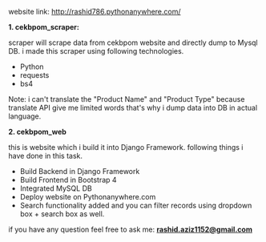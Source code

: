 website link: http://rashid786.pythonanywhere.com/

**1. cekbpom_scraper:**

scraper will scrape data from cekbpom website and directly dump to Mysql DB. i made this scraper using following technologies.
- Python
- requests
- bs4

Note: i can't translate the "Product Name" and "Product Type" because translate API give me limited words that's why i dump data into DB in actual language.


**2. cekbpom_web**

this is website which i build it into Django Framework. following things i have done in this task.
- Build Backend in Django Framework
- Build Frontend in Bootstrap 4
- Integrated MySQL DB
- Deploy website on Pythonanywhere.com 
- Search functionality added and you can filter records using dropdown box + search box as well.


if you have any question feel free to ask me: **rashid.aziz1152@gmail.com**
 
